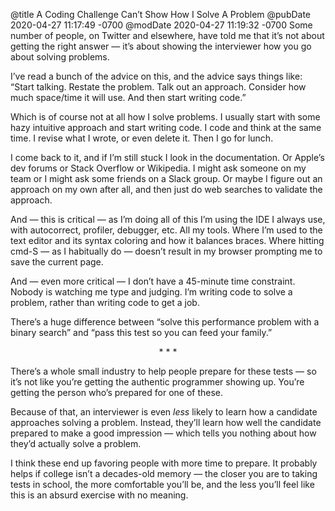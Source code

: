@title A Coding Challenge Can’t Show How I Solve A Problem
@pubDate 2020-04-27 11:17:49 -0700
@modDate 2020-04-27 11:19:32 -0700
Some number of people, on Twitter and elsewhere, have told me that it’s not about getting the right answer — it’s about showing the interviewer how you go about solving problems.

I’ve read a bunch of the advice on this, and the advice says things like: “Start talking. Restate the problem. Talk out an approach. Consider how much space/time it will use. And then start writing code.”

Which is of course not at all how I solve problems. I usually start with some hazy intuitive approach and start writing code. I code and think at the same time. I revise what I wrote, or even delete it. Then I go for lunch.

I come back to it, and if I’m still stuck I look in the documentation. Or Apple’s dev forums or Stack Overflow or Wikipedia. I might ask someone on my team or I might ask some friends on a Slack group. Or maybe I figure out an approach on my own after all, and then just do web searches to validate the approach.

And — this is critical — as I’m doing all of this I’m using the IDE I always use, with autocorrect, profiler, debugger, etc. All my tools. Where I’m used to the text editor and its syntax coloring and how it balances braces. Where hitting cmd-S — as I habitually do — doesn’t result in my browser prompting me to save the current page.

And — even more critical — I don’t have a 45-minute time constraint. Nobody is watching me type and judging. I’m writing code to solve a problem, rather than writing code to get a job.

There’s a huge difference between “solve this performance problem with a binary search” and “pass this test so you can feed your family.”

<p style="text-align:center">* * *</p>

There’s a whole small industry to help people prepare for these tests — so it’s not like you’re getting the authentic programmer showing up. You’re getting the person who’s prepared for one of these.

Because of that, an interviewer is even *less* likely to learn how a candidate approaches solving a problem. Instead, they’ll learn how well the candidate prepared to make a good impression — which tells you nothing about how they’d actually solve a problem.

I think these end up favoring people with more time to prepare. It probably helps if college isn’t a decades-old memory — the closer you are to taking tests in school, the more comfortable you’ll be, and the less you’ll feel like this is an absurd exercise with no meaning.
